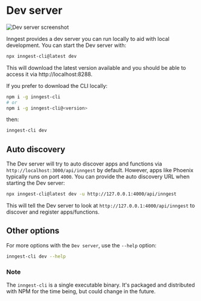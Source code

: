 # Dev server

![Dev server screenshot](https://github.com/darwin67/ex_inngest/assets/5746693/d8b80b54-5238-4c4b-bf76-6e15bee590a7)

Inngest provides a dev server you can run locally to aid with local development. You
can start the Dev server with:

```sh
npx inngest-cli@latest dev
```

This will download the latest version available and you should be able to access it
via http://localhost:8288.

If you prefer to download the CLI locally:

```sh
npm i -g inngest-cli
# or
npm i -g inngest-cli@<version>
```

then:

``` sh
inngest-cli dev
```

## Auto discovery

The Dev server will try to auto discover apps and functions via `http://localhost:3000/api/inngest`
by default. However, apps like Phoenix typically runs on port `4000`. You can provide the auto
discovery URL when starting the Dev server:

``` sh
npx inngest-cli@latest dev -u http://127.0.0.1:4000/api/inngest
```

This will tell the Dev server to look at `http://127.0.0.1:4000/api/inngest` to discover and
register apps/functions.

## Other options

For more options with the `Dev server`, use the `--help` option:

```bash
inngest-cli dev --help
```

### Note

The `inngest-cli` is a single executable binary. It's packaged and distributed with NPM for
the time being, but could change in the future.
